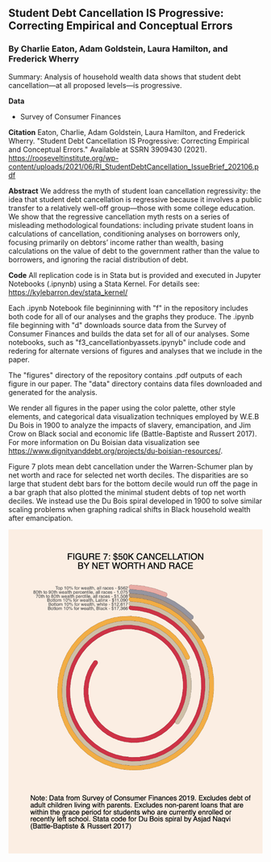 ## Student Debt Cancellation IS Progressive: Correcting Empirical and Conceptual Errors

### By Charlie Eaton, Adam Goldstein, Laura Hamilton, and Frederick Wherry

Summary: Analysis of household wealth data shows that student debt cancellation—at all proposed levels—is progressive.

**Data**
  - Survey of Consumer Finances

**Citation**
Eaton, Charlie, Adam Goldstein, Laura Hamilton, and Frederick Wherry. "Student Debt Cancellation IS Progressive: Correcting Empirical and Conceptual Errors." Available at SSRN 3909430 (2021). https://rooseveltinstitute.org/wp-content/uploads/2021/06/RI_StudentDebtCancellation_IssueBrief_202106.pdf

**Abstract**
We address the myth of student loan cancellation regressivity: the idea that student debt cancellation is regressive because it involves a public transfer to a relatively well-off group—those with some college education. We show that the regressive cancellation myth rests on a series of misleading methodological foundations: including private student loans in calculations of cancellation, conditioning analyses on borrowers only, focusing primarily on debtors’ income rather than wealth, basing calculations on the value of debt to the government rather than the value to borrowers, and ignoring the racial distribution of debt.

**Code**
All replication code is in Stata but is provided and executed in Jupyter Notebooks (.ipnynb) using a Stata Kernel. For details see: https://kylebarron.dev/stata_kernel/

Each .ipynb Notebook file begininning with "f" in the repository includes both code for all of our analyses and the graphs they produce. The .ipynb file beginning with "d" downloads source data from the Survey of Consumer Finances and builds the data set for all of our analyses. Some notebooks, such as "f3_cancellationbyassets.ipynyb" include code and redering for alternate versions of figures and analyses that we include in the paper.

The "figures" directory of the repository contains .pdf outputs of each figure in our paper. The "data" directory contains data files downloaded and generated for the analysis.

We render all figures in the paper using the color palette, other style elements, and categorical data visualization techniques employed by W.E.B Du Bois in 1900 to analyze the impacts of slavery, emancipation, and Jim Crow on Black social and economic life (Battle-Baptiste and Russert 2017). For more information on Du Boisian data visualization see https://www.dignityanddebt.org/projects/du-boisian-resources/.

Figure 7 plots mean debt cancellation under the Warren-Schumer plan by net worth and race for selected net worth deciles. The disparities are so large that student debt bars for the bottom decile would run off the page in a bar graph that also plotted the minimal student debts of top net worth deciles. We instead use the Du Bois spiral developed in 1900 to solve similar scaling problems when graphing radical shifts in Black household wealth after emancipation.

![f7duboisspiral](figures/f7_spiralcancelnetworthrace.png)
